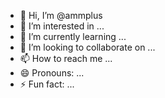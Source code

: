 - 👋 Hi, I’m @ammplus
- 👀 I’m interested in ...
- 🌱 I’m currently learning ...
- 💞️ I’m looking to collaborate on ...
- 📫 How to reach me ...
- 😄 Pronouns: ...
- ⚡ Fun fact: ...

<!---
ammplus/ammplus is a ✨ special ✨ repository because its `README.md` (this file) appears on your GitHub profile.
You can click the Preview link to take a look at your changes.
--->

